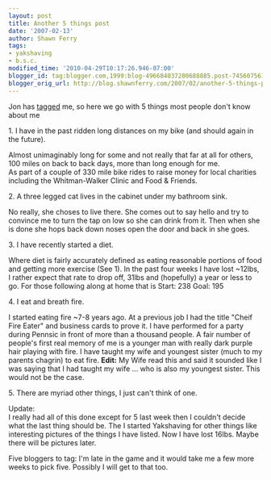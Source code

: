 ```yaml
---
layout: post
title: Another 5 things post
date: '2007-02-13'
author: Shawn Ferry
tags:
- yakshaving
- b.s.c.
modified_time: '2010-04-29T10:17:26.946-07:00'
blogger_id: tag:blogger.com,1999:blog-496684037280688885.post-7456075611456355416
blogger_orig_url: http://blog.shawnferry.com/2007/02/another-5-things-post.html
---
```


Jon has [tagged](http://blogs.sun.com/jon/entry/5_things) me, so here we go
with 5 things most people don't know about me  
  
1\. I have in the past ridden long distances on my bike (and should again in
the future).  

Almost unimaginably long for some and not really that far at all for others,
100 miles on back to back days, more than long enough for me.  
As part of a couple of  330 mile bike rides to raise money for local charities
including the Whitman-Walker Clinic and Food &amp; Friends.  

2\. A three legged cat lives in the cabinet under my bathroom sink.

No really, she choses to live there. She comes out to say hello and try to
convince me to turn the tap on low so she can drink from it. Then when she is
done she hops back down noses open the door and back in she goes.

3\. I have recently started a diet.  

Where diet is fairly accurately defined as eating reasonable portions of food
and getting more exercise (See 1). In the past four weeks I have lost ~12lbs,
I rather expect that rate to drop off, 31lbs and (hopefully) a year or less to
go. For those following along at home that is Start: 238 Goal: 195

4\. I eat and breath fire.  

I started eating fire ~7-8 years ago. At a previous job I had the title "Cheif
Fire Eater" and business cards to prove it. I have performed for a party
during Pennsic in front of more than a thousand people. A fair number of
people's first real memory of me is a younger man with really dark purple hair
playing with fire. I have taught my wife and youngest sister (much to my
parents chagrin) to eat fire. **Edit:** My Wife read this and said it sounded
like I was saying that I had taught my wife ... who is also my youngest
sister. This would not be the case.

5\. There are myriad other things, I just can't think of one.  
  
Update:  
I really had all of this done except for 5 last week then I couldn't decide
what the last thing should be. The I started Yakshaving for other things like
interesting pictures of the things I have listed. Now I have lost 16lbs. Maybe
there will be pictures later.

Five bloggers to tag: I'm late in the game and it would take me a few more
weeks to pick five. Possibly I will get to that too.  


